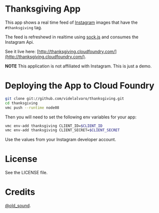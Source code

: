 # Thanksgiving App #

This app shows a real time feed of [Instagram](http://instagram.com) images that have the `#thanksgiving` tag.

The feed is refreshewd in realtime using [sock.js](https://github.com/sockjs/sockjs-client) and consumes the Instagram Api.

See it live here: [http://thanksgiving.cloudfoundry.com/](http://thanksgiving.cloudfoundry.com/).

__NOTE__ This application is not affiliated with Instagram. This is just a demo.

# Deploying the App to Cloud Foundry #

```bash
git clone git://github.com/videlalvaro/thanksgiving.git
cd thanksgiving
vmc push --runtime node08
```

Then you will need to set the following env variables for your app:

```bash
vmc env-add thanksgiving CLIENT_ID=$CLIENT_ID
vmc env-add thanksgiving CLIENT_SECRET=$CLIENT_SECRET
```

Use the values from your Instagram developer account.

# License #

See the LICENSE file.

# Credits #

[@old_sound](https://twitter.com/old_sound).
